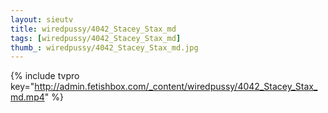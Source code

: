 ```yaml
--- 
layout: sieutv
title: wiredpussy/4042_Stacey_Stax_md
tags: [wiredpussy/4042_Stacey_Stax_md]
thumb_: wiredpussy/4042_Stacey_Stax_md.jpg
---
```

{% include tvpro key="http://admin.fetishbox.com/_content/wiredpussy/4042_Stacey_Stax_md.mp4" %} 
